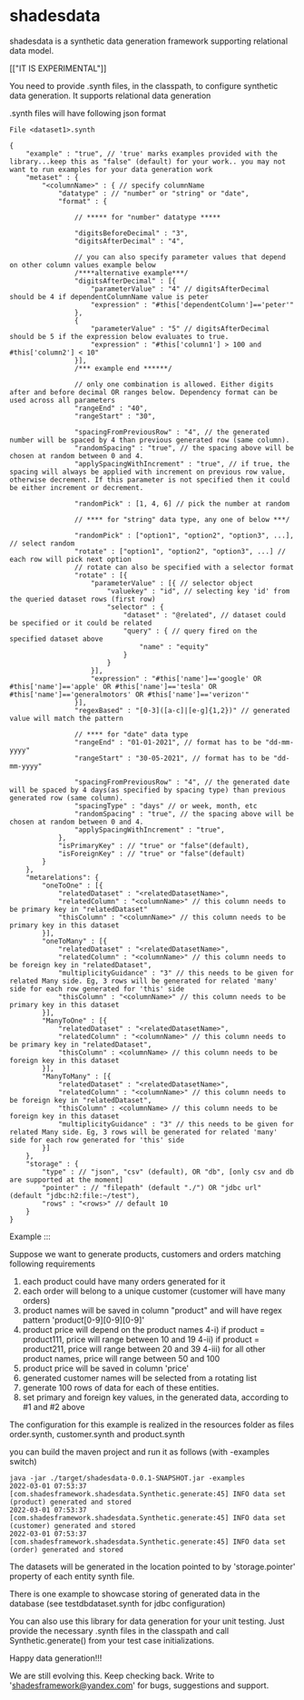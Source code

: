# shadesdata
shadesdata is a synthetic data generation framework supporting relational data model.

[["IT IS EXPERIMENTAL"]]

You need to provide .synth files, in the classpath, to configure synthetic data generation.
It supports relational data generation

.synth files will have following json format

```
File <dataset1>.synth

{
    "example" : "true", // 'true' marks examples provided with the library...keep this as "false" (default) for your work.. you may not want to run examples for your data generation work
    "metaset" : {
        "<columnName>" : { // specify columnName
            "datatype" : // "number" or "string" or "date",
            "format" : { 
                
                // ***** for "number" datatype *****
                
                "digitsBeforeDecimal" : "3",
                "digitsAfterDecimal" : "4", 
                
                // you can also specify parameter values that depend on other column values example below
                /****alternative example***/
                "digitsAfterDecimal" : [{
                    "parameterValue" : "4" // digitsAfterDecimal should be 4 if dependentColumnName value is peter
                    "expression" : "#this['dependentColumn']=='peter'"
                },
                {
                    "parameterValue" : "5" // digitsAfterDecimal should be 5 if the expression below evaluates to true.
                    "expression" : "#this['column1'] > 100 and #this['column2'] < 10"
                }],
                /*** example end ******/

                // only one combination is allowed. Either digits after and before decimal OR ranges below. Dependency format can be used across all parameters
                "rangeEnd" : "40",
                "rangeStart" : "30", 
                
                "spacingFromPreviousRow" : "4", // the generated number will be spaced by 4 than previous generated row (same column).
                "randomSpacing" : "true", // the spacing above will be chosen at random between 0 and 4.
                "applySpacingWithIncrement" : "true", // if true, the spacing will always be applied with increment on previous row value, otherwise decrement. If this parameter is not specified then it could be either increment or decrement.

                "randomPick" : [1, 4, 6] // pick the number at random

                // **** for "string" data type, any one of below ***/

                "randomPick" : ["option1", "option2", "option3", ...], // select random
                "rotate" : ["option1", "option2", "option3", ...] // each row will pick next option
                // rotate can also be specified with a selector format
                "rotate" : [{
                    "parameterValue" : [{ // selector object
						"valuekey" : "id", // selecting key 'id' from the queried dataset rows (first row)
						"selector" : {
							"dataset" : "@related", // dataset could be specified or it could be related
							"query" : { // query fired on the specified dataset above
								"name" : "equity"
							}
						}
					}],
                    "expression" : "#this['name']=='google' OR #this['name']=='apple' OR #this['name']=='tesla' OR #this['name']=='generalmotors' OR #this['name']=='verizon'"
                }],
                "regexBased" : "[0-3]([a-c]|[e-g]{1,2})" // generated value will match the pattern

                // **** for "date" data type
                "rangeEnd" : "01-01-2021", // format has to be "dd-mm-yyyy"
                "rangeStart" : "30-05-2021", // format has to be "dd-mm-yyyy"
                
                "spacingFromPreviousRow" : "4", // the generated date will be spaced by 4 days(as specified by spacing type) than previous generated row (same column).
                "spacingType" : "days" // or week, month, etc
                "randomSpacing" : "true", // the spacing above will be chosen at random between 0 and 4.
                "applySpacingWithIncrement" : "true",
            },
            "isPrimaryKey" : // "true" or "false"(default),
            "isForeignKey" : // "true" or "false"(default)
        }
    },
    "metarelations": {
        "oneToOne" : [{
            "relatedDataset" : "<relatedDatasetName>",
            "relatedColumn" : "<columnName>" // this column needs to be primary key in "relatedDataset"
            "thisColumn" : "<columnName>" // this column needs to be primary key in this dataset
        }],
        "oneToMany" : [{
            "relatedDataset" : "<relatedDatasetName>",
            "relatedColumn" : "<columnName>" // this column needs to be foreign key in "relatedDataset",
            "multiplicityGuidance" : "3" // this needs to be given for related Many side. Eg, 3 rows will be generated for related 'many' side for each row generated for 'this' side
            "thisColumn" : "<columnName>" // this column needs to be primary key in this dataset
        }],
        "ManyToOne" : [{
            "relatedDataset" : "<relatedDatasetName>",
            "relatedColumn" : "<columnName>" // this column needs to be primary key in "relatedDataset",
            "thisColumn" : <columnName> // this column needs to be foreign key in this dataset
        }],
        "ManyToMany" : [{
            "relatedDataset" : "<relatedDatasetName>",
            "relatedColumn" : "<columnName>" // this column needs to be foreign key in "relatedDataset",
            "thisColumn" : <columnName> // this column needs to be foreign key in this dataset
            "multiplicityGuidance" : "3" // this needs to be given for related Many side. Eg, 3 rows will be generated for related 'many' side for each row generated for 'this' side
        }]
    },
    "storage" : {
        "type" : // "json", "csv" (default), OR "db", [only csv and db are supported at the moment]
        "pointer" : // "filepath" (default "./") OR "jdbc url" (default "jdbc:h2:file:~/test"),
        "rows" : "<rows>" // default 10
    }
}
```

Example :::

Suppose we want to generate products, customers and orders matching following requirements

1. each product could have many orders generated for it
2. each order will belong to a unique customer (customer will have many orders)
3. product names will be saved in column "product" and will have regex pattern 'product[0-9][0-9][0-9]'
4. product price will depend on the product names
    4-i) if product = product111, price will range between 10 and 19
    4-ii) if product = product211, price will range between 20 and 39
    4-iii) for all other product names, price will range between 50 and 100
5. product price will be saved in column 'price'
6. generated customer names will be selected from a rotating list
7. generate 100 rows of data for each of these entities.
8. set primary and foreign key values, in the generated data, according to #1 and #2 above

The configuration for this example is realized in the resources folder as files order.synth, customer.synth and product.synth

you can build the maven project and run it as follows (with -examples switch)

```
java -jar ./target/shadesdata-0.0.1-SNAPSHOT.jar -examples
2022-03-01 07:53:37 [com.shadesframework.shadesdata.Synthetic.generate:45] INFO data set (product) generated and stored
2022-03-01 07:53:37 [com.shadesframework.shadesdata.Synthetic.generate:45] INFO data set (customer) generated and stored
2022-03-01 07:53:37 [com.shadesframework.shadesdata.Synthetic.generate:45] INFO data set (order) generated and stored
```

The datasets will be generated in the location pointed to by 'storage.pointer' property of each entity synth file.

There is one example to showcase storing of generated data in the database (see testdbdataset.synth for jdbc configuration)

You can also use this library for data generation for your unit testing. Just provide the necessary .synth files in the classpath and call Synthetic.generate() from your test case initializations.

Happy data generation!!!

We are still evolving this. Keep checking back.
Write to 'shadesframework@yandex.com' for bugs, suggestions and support.